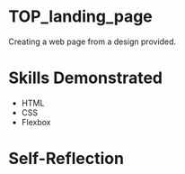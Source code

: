 # TOP_landing_page
Creating a web page from a design provided.

# Skills Demonstrated
- HTML
- CSS
- Flexbox

# Self-Reflection
